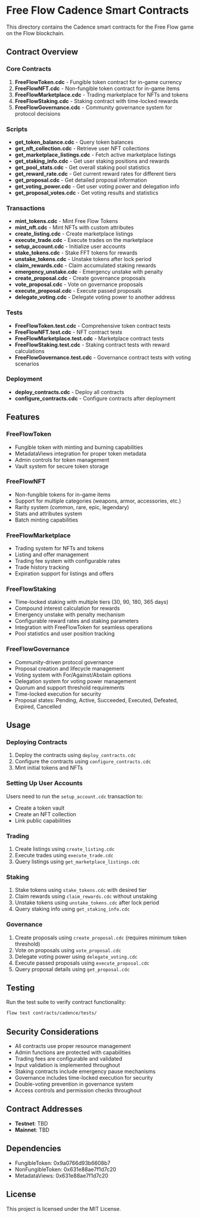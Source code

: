 # Free Flow Cadence Smart Contracts

This directory contains the Cadence smart contracts for the Free Flow game on the Flow blockchain.

## Contract Overview

### Core Contracts

1. **FreeFlowToken.cdc** - Fungible token contract for in-game currency
2. **FreeFlowNFT.cdc** - Non-fungible token contract for in-game items
3. **FreeFlowMarketplace.cdc** - Trading marketplace for NFTs and tokens
4. **FreeFlowStaking.cdc** - Staking contract with time-locked rewards
5. **FreeFlowGovernance.cdc** - Community governance system for protocol decisions

### Scripts

- **get_token_balance.cdc** - Query token balances
- **get_nft_collection.cdc** - Retrieve user NFT collections
- **get_marketplace_listings.cdc** - Fetch active marketplace listings
- **get_staking_info.cdc** - Get user staking positions and rewards
- **get_pool_stats.cdc** - Get overall staking pool statistics
- **get_reward_rate.cdc** - Get current reward rates for different tiers
- **get_proposal.cdc** - Get detailed proposal information
- **get_voting_power.cdc** - Get user voting power and delegation info
- **get_proposal_votes.cdc** - Get voting results and statistics

### Transactions

- **mint_tokens.cdc** - Mint Free Flow Tokens
- **mint_nft.cdc** - Mint NFTs with custom attributes
- **create_listing.cdc** - Create marketplace listings
- **execute_trade.cdc** - Execute trades on the marketplace
- **setup_account.cdc** - Initialize user accounts
- **stake_tokens.cdc** - Stake FFT tokens for rewards
- **unstake_tokens.cdc** - Unstake tokens after lock period
- **claim_rewards.cdc** - Claim accumulated staking rewards
- **emergency_unstake.cdc** - Emergency unstake with penalty
- **create_proposal.cdc** - Create governance proposals
- **vote_proposal.cdc** - Vote on governance proposals
- **execute_proposal.cdc** - Execute passed proposals
- **delegate_voting.cdc** - Delegate voting power to another address

### Tests

- **FreeFlowToken.test.cdc** - Comprehensive token contract tests
- **FreeFlowNFT.test.cdc** - NFT contract tests
- **FreeFlowMarketplace.test.cdc** - Marketplace contract tests
- **FreeFlowStaking.test.cdc** - Staking contract tests with reward calculations
- **FreeFlowGovernance.test.cdc** - Governance contract tests with voting scenarios

### Deployment

- **deploy_contracts.cdc** - Deploy all contracts
- **configure_contracts.cdc** - Configure contracts after deployment

## Features

### FreeFlowToken
- Fungible token with minting and burning capabilities
- MetadataViews integration for proper token metadata
- Admin controls for token management
- Vault system for secure token storage

### FreeFlowNFT
- Non-fungible tokens for in-game items
- Support for multiple categories (weapons, armor, accessories, etc.)
- Rarity system (common, rare, epic, legendary)
- Stats and attributes system
- Batch minting capabilities

### FreeFlowMarketplace
- Trading system for NFTs and tokens
- Listing and offer management
- Trading fee system with configurable rates
- Trade history tracking
- Expiration support for listings and offers

### FreeFlowStaking
- Time-locked staking with multiple tiers (30, 90, 180, 365 days)
- Compound interest calculation for rewards
- Emergency unstake with penalty mechanism
- Configurable reward rates and staking parameters
- Integration with FreeFlowToken for seamless operations
- Pool statistics and user position tracking

### FreeFlowGovernance
- Community-driven protocol governance
- Proposal creation and lifecycle management
- Voting system with For/Against/Abstain options
- Delegation system for voting power management
- Quorum and support threshold requirements
- Time-locked execution for security
- Proposal states: Pending, Active, Succeeded, Executed, Defeated, Expired, Cancelled

## Usage

### Deploying Contracts

1. Deploy the contracts using `deploy_contracts.cdc`
2. Configure the contracts using `configure_contracts.cdc`
3. Mint initial tokens and NFTs

### Setting Up User Accounts

Users need to run the `setup_account.cdc` transaction to:
- Create a token vault
- Create an NFT collection
- Link public capabilities

### Trading

1. Create listings using `create_listing.cdc`
2. Execute trades using `execute_trade.cdc`
3. Query listings using `get_marketplace_listings.cdc`

### Staking

1. Stake tokens using `stake_tokens.cdc` with desired tier
2. Claim rewards using `claim_rewards.cdc` without unstaking
3. Unstake tokens using `unstake_tokens.cdc` after lock period
4. Query staking info using `get_staking_info.cdc`

### Governance

1. Create proposals using `create_proposal.cdc` (requires minimum token threshold)
2. Vote on proposals using `vote_proposal.cdc`
3. Delegate voting power using `delegate_voting.cdc`
4. Execute passed proposals using `execute_proposal.cdc`
5. Query proposal details using `get_proposal.cdc`

## Testing

Run the test suite to verify contract functionality:

```bash
flow test contracts/cadence/tests/
```

## Security Considerations

- All contracts use proper resource management
- Admin functions are protected with capabilities
- Trading fees are configurable and validated
- Input validation is implemented throughout
- Staking contracts include emergency pause mechanisms
- Governance includes time-locked execution for security
- Double-voting prevention in governance system
- Access controls and permission checks throughout

## Contract Addresses

- **Testnet**: TBD
- **Mainnet**: TBD

## Dependencies

- FungibleToken: 0x9a0766d93b6608b7
- NonFungibleToken: 0x631e88ae7f1d7c20
- MetadataViews: 0x631e88ae7f1d7c20

## License

This project is licensed under the MIT License.
